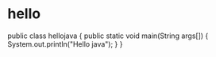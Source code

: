 # hello
public class hellojava
{
public static void main(String args[])
{
System.out.println("Hello java");
}
}
